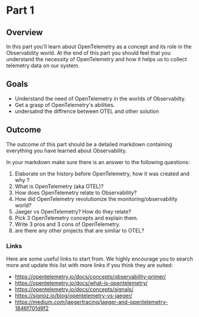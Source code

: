 # Part 1

## Overview

In this part you'll learn about OpenTelemetry as a concept and its role in the Observability world.
At the end of this part you should feel that you understand the necessity of OpenTelemetry
and how it helps us to collect telemetry data on our system.

## Goals
  - Understand the need of OpenTelemetry in the worlds of Observabilty.
  - Get a grasp of OpenTelemetry's abilities.
  - undersatnd the diffrence between OTEL and other solution 

## Outcome

The outcome of this part should be a detailed markdown containing everything you have learned about Observability.

In your markdown make sure there is an answer to the following questions:

1. Elaborate on the history before OpenTelemetry, how it was created and why ?
2. What is OpenTelemetry (aka OTEL)?
3. How does OpenTelemetry relate to Observability?
4. How did OpenTelemetry revolutionize the monitoring/observability world?
5. Jaeger vs OpenTelemetry? How do they relate?
6. Pick 3 OpenTelemetry concepts and explain them.
7. Write 3 pros and 3 cons of OpenTelemetry.
8. are there any other projects that are simliar to OTEL? 
 


### Links

Here are some useful links to start from. We highly encourage you to search more and update this list with more links if you think they are suited:

* <https://opentelemetry.io/docs/concepts/observability-primer/>
* <https://opentelemetry.io/docs/what-is-opentelemetry/>
* <https://opentelemetry.io/docs/concepts/signals/>
* <https://signoz.io/blog/opentelemetry-vs-jaeger/>
* <https://medium.com/jaegertracing/jaeger-and-opentelemetry-1846f701d9f2>


